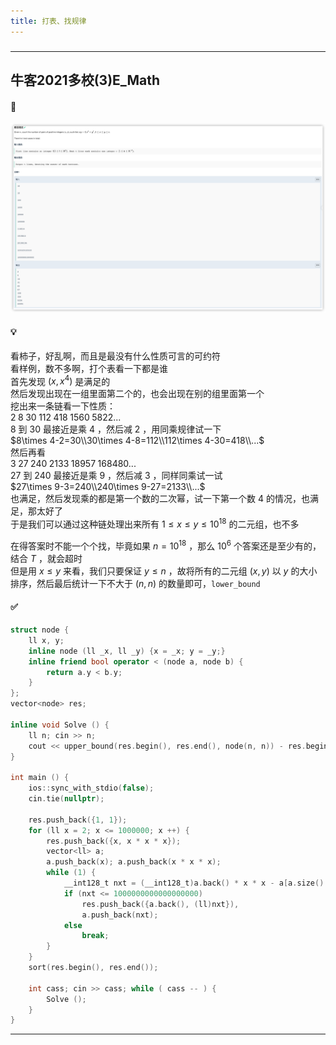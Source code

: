 ```yaml
---
title: 打表、找规律
---
```


###
<hr>

## 牛客2021多校(3)E_Math

#### 🔗
<a href="https://ac.nowcoder.com/acm/contest/11254/E">![20220919192031](https://raw.githubusercontent.com/Tequila-Avage/PicGoBeds/master/20220919192031.png)</a>

#### 💡
看柿子，好乱啊，而且是最没有什么性质可言的可约符  
看样例，数不多啊，打个表看一下都是谁  
首先发现 $(x,x^4)$ 是满足的  
然后发现出现在一组里面第二个的，也会出现在别的组里面第一个  
挖出来一条链看一下性质：  
$2\;8\;30\;112\;418\;1560\;5822...$  
$8$ 到 $30$ 最接近是乘 $4$ ，然后减 $2$ ，用同乘规律试一下  
$8\times 4-2=30\\30\times 4-8=112\\112\times 4-30=418\\...$  
然后再看  
$3\;27\;240\;2133\;18957\;168480...$  
$27$ 到 $240$ 最接近是乘 $9$ ，然后减 $3$ ，同样同乘试一试  
$27\times 9-3=240\\240\times 9-27=2133\\...$  
也满足，然后发现乘的都是第一个数的二次幂，试一下第一个数 $4$ 的情况，也满足，那太好了  
于是我们可以通过这种链处理出来所有 $1\le x\le y\le 10^{18}$ 的二元组，也不多  

在得答案时不能一个个找，毕竟如果 $n=10^{18}$ ，那么 $10^6$ 个答案还是至少有的，结合 $T$ ，就会超时  
但是用 $x\le y$ 来看，我们只要保证 $y\le n$ ，故将所有的二元组 $(x,y)$ 以 $y$ 的大小排序，然后最后统计一下不大于 $(n,n)$ 的数量即可，`lower_bound`  

#### ✅
```cpp
struct node {
    ll x, y;
    inline node (ll _x, ll _y) {x = _x; y = _y;}
    inline friend bool operator < (node a, node b) {
        return a.y < b.y;
    }
};
vector<node> res;

inline void Solve () {
    ll n; cin >> n;
    cout << upper_bound(res.begin(), res.end(), node(n, n)) - res.begin() << endl;
}

int main () {
    ios::sync_with_stdio(false);
    cin.tie(nullptr);

    res.push_back({1, 1});
    for (ll x = 2; x <= 1000000; x ++) {
        res.push_back({x, x * x * x});
        vector<ll> a; 
        a.push_back(x); a.push_back(x * x * x);
        while (1) {
            __int128_t nxt = (__int128_t)a.back() * x * x - a[a.size() - 2];
            if (nxt <= 1000000000000000000) 
                res.push_back({a.back(), (ll)nxt}),
                a.push_back(nxt);
            else 
                break;
        }
    }
    sort(res.begin(), res.end());

    int cass; cin >> cass; while ( cass -- ) {
        Solve ();
    }
}
```
<hr>
